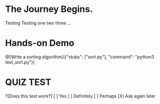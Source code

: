 # The Journey Begins.
Testing Testing one two three ...

# Hands-on Demo

@[Write a sorting algorithm]({"stubs": ["sort.py"], "command": "python3 test_sort.py"})

# QUIZ TEST

?[Does this test work?]
[ ] Yes
[ ] Definitely
[ ] Perhaps
[X] Ask again later